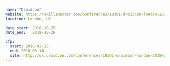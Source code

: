 ```yaml
---
name: "Droidcon"
website: https://skillsmatter.com/conferences/10301-droidcon-london-2018
location: London, UK

date_start: 2018-10-25
date_end:   2018-10-26

cfp:
  start: 2018-02-28
  end: 2018-05-14
  site: http://uk.droidcon.com/conferences/10301-droidcon-london-2018#get_involved
---
```

